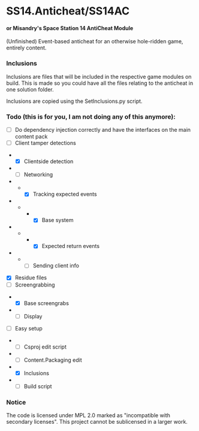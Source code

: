 # SS14.Anticheat/SS14AC
#### or Misandry's Space Station 14 AntiCheat Module

(Unfinished) Event-based anticheat for an otherwise hole-ridden game, entirely content.

### Inclusions
Inclusions are files that will be included in the respective game modules on build.
This is made so you could have all the files relating to the anticheat in one solution folder.

Inclusions are copied using the SetInclusions.py script.

### Todo (this is for you, I am not doing any of this anymore):
* [ ] Do dependency injection correctly and have the interfaces on the main content pack
* [ ] Client tamper detections
* * [X] Clientside detection
* * [ ] Networking
* * * [X] Tracking expected events
* * * * [X] Base system
* * * * [X] Expected return events
* * * [ ] Sending client info
* [X] Residue files
* [ ] Screengrabbing
* * [X] Base screengrabs
* * [ ] Display
* [ ] Easy setup
* * [ ] Csproj edit script
* * [ ] Content.Packaging edit
* * [X] Inclusions
* * [ ] Build script

### Notice

The code is licensed under MPL 2.0 marked as "incompatible with secondary licenses". This project cannot be sublicensed in a larger work.
